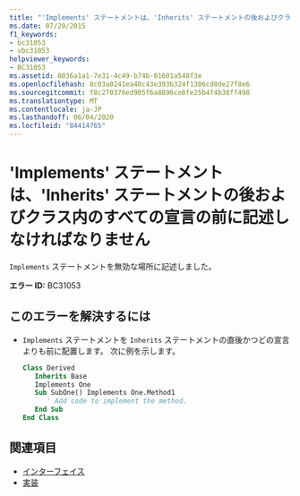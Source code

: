 ```yaml
---
title: "'Implements' ステートメントは、'Inherits' ステートメントの後およびクラス内のすべての宣言の前に記述しなければなりません"
ms.date: 07/20/2015
f1_keywords:
- bc31053
- vbc31053
helpviewer_keywords:
- BC31053
ms.assetid: 8036a1a1-7e31-4c49-b74b-01601a548f3e
ms.openlocfilehash: 8c03a0241ea48c43e393b324f1306cd8de27f8e6
ms.sourcegitcommit: f8c270376ed905f6a8896ce0fe25b4f4b38ff498
ms.translationtype: MT
ms.contentlocale: ja-JP
ms.lasthandoff: 06/04/2020
ms.locfileid: "84414765"
---
```

# <a name="implements-statement-must-follow-any-inherits-statement-and-precede-all-declarations-in-a-class"></a>'Implements' ステートメントは、'Inherits' ステートメントの後およびクラス内のすべての宣言の前に記述しなければなりません
`Implements` ステートメントを無効な場所に記述しました。  
  
 **エラー ID:** BC31053  
  
## <a name="to-correct-this-error"></a>このエラーを解決するには  
  
- `Implements` ステートメントを `Inherits` ステートメントの直後かつどの宣言よりも前に配置します。 次に例を示します。  
  
    ```vb  
    Class Derived  
       Inherits Base  
       Implements One  
       Sub SubOne() Implements One.Method1  
          ' Add code to implement the method.  
       End Sub  
    End Class  
    ```  
  
## <a name="see-also"></a>関連項目

- [インターフェイス](../programming-guide/language-features/interfaces/index.md)
- [実装](../language-reference/statements/implements-clause.md)
